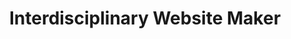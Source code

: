 ---
layout: bookmark
title: Interdisciplinary Website Maker
tags:
  - Bookmarks
  - Web Design
created: '2024-04-25T07:53:28.192Z'
link: https://blog.jim-nielsen.com/2024/interdisciplinary-website-maker/
id: 775000292
excerpt: >-
  Writing about the big beautiful mess that is making things for the world wide
  web.
image: https://blog.jim-nielsen.com/assets/img/twitter-card.png
---